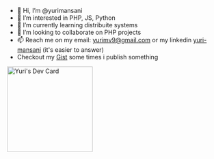 - 👋 Hi, I’m @yurimansani
- 👀 I’m interested in PHP, JS, Python
- 🌱 I’m currently learning distribuite systems
- 💞️ I’m looking to collaborate on PHP projects
- 📫 Reach me on my email: yurimv9@gmail.com or my linkedin [yuri-mansani](https://www.linkedin.com/in/yuri-mansani/) (it's easier to answer)
- Checkout my [Gist](https://gist.github.com/yurimansani) some times i publish something

  
<a href="https://app.daily.dev/lordofcode"><img src="https://api.daily.dev/devcards/8b4b465154bb40239bc4036f5b3eb94a.png?r=vfm" width="200" alt="Yuri's Dev Card"/></a>
